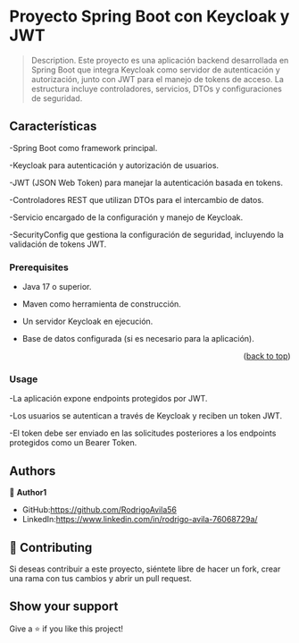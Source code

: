 <a name="readme-top"></a>

# Proyecto Spring Boot con Keycloak y JWT

> Description.
Este proyecto es una aplicación backend desarrollada en Spring Boot que integra Keycloak como servidor de autenticación y autorización, junto con JWT para el manejo de tokens de acceso. La estructura incluye controladores, servicios, DTOs y configuraciones de seguridad.


## Características

-Spring Boot como framework principal.

-Keycloak para autenticación y autorización de usuarios.

-JWT (JSON Web Token) para manejar la autenticación basada en tokens.

-Controladores REST que utilizan DTOs para el intercambio de datos.

-Servicio encargado de la configuración y manejo de Keycloak.

-SecurityConfig que gestiona la configuración de seguridad, incluyendo la validación de tokens JWT.




### Prerequisites

- Java 17 o superior.

- Maven como herramienta de construcción.

- Un servidor Keycloak en ejecución.

- Base de datos configurada (si es necesario para la aplicación).



<p align="right">(<a href="#readme-top">back to top</a>)</p>

### Usage
-La aplicación expone endpoints protegidos por JWT.

-Los usuarios se autentican a través de Keycloak y reciben un token JWT.

-El token debe ser enviado en las solicitudes posteriores a los endpoints protegidos como un Bearer Token.


## Authors

👤 **Author1**

- GitHub:https://github.com/RodrigoAvila56
- LinkedIn:https://www.linkedin.com/in/rodrigo-avila-76068729a/

## 🤝 Contributing

Si deseas contribuir a este proyecto, siéntete libre de hacer un fork, crear una rama con tus cambios y abrir un pull request.

## Show your support

Give a ⭐️ if you like this project!

